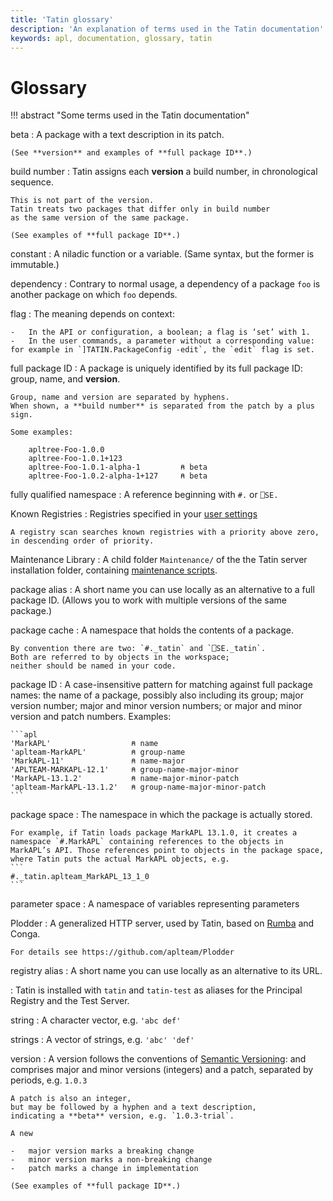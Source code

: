 ```yaml
---
title: 'Tatin glossary'
description: 'An explanation of terms used in the Tatin documentation'
keywords: apl, documentation, glossary, tatin
---
```

# Glossary

<style>
    dt {
        font-weight: bold;
    }
</style>

!!! abstract "Some terms used in the Tatin documentation"

beta
: A package with a text description in its patch.

    (See **version** and examples of **full package ID**.)


build number
: Tatin assigns each **version** a build number, in chronological sequence.

    This is not part of the version.
    Tatin treats two packages that differ only in build number
    as the same version of the same package.

    (See examples of **full package ID**.)

constant
: A niladic function or a variable. (Same syntax, but the former is immutable.)

dependency
: Contrary to normal usage, a dependency of a package `foo` is another package on which `foo` depends.


flag
: The meaning depends on context:

    -   In the API or configuration, a boolean; a flag is ‘set’ with 1.
    -   In the user commands, a parameter without a corresponding value: for example in `]TATIN.PackageConfig -edit`, the `edit` flag is set.


full package ID
: A package is uniquely identified by its full package ID: group, name, and **version**.

    Group, name and version are separated by hyphens.
    When shown, a **build number** is separated from the patch by a plus sign.

    Some examples:

        apltree-Foo-1.0.0
        apltree-Foo-1.0.1+123
        apltree-Foo-1.0.1-alpha-1         ⍝ beta
        apltree-Foo-1.0.2-alpha-1+127     ⍝ beta


fully qualified namespace
: A reference beginning with `#.` or `⎕SE.`

Known Registries
: Registries specified in your [user settings](user-settings.md)

    A registry scan searches known registries with a priority above zero,
    in descending order of priority.

Maintenance Library
: A child folder `Maintenance/` of the the Tatin server installation folder, containing [maintenance scripts](user-commands-host.md#maintenance).

package alias
: A short name you can use locally as an alternative to a full package ID.
    (Allows you to work with multiple versions of the same package.)

package cache
: A namespace that holds the contents of a package.

    By convention there are two: `#._tatin` and `⎕SE._tatin`.
    Both are referred to by objects in the workspace;
    neither should be named in your code.

package ID
: A case-insensitive pattern for matching against full package names: the name of a package, possibly also including its group; major version number; major and minor version numbers; or major and minor version and patch numbers. Examples:

    ```apl
    'MarkAPL'                  ⍝ name
    'aplteam-MarkAPL'          ⍝ group-name
    'MarkAPL-11'               ⍝ name-major
    'APLTEAM-MARKAPL-12.1'     ⍝ group-name-major-minor
    'MarkAPL-13.1.2'           ⍝ name-major-minor-patch
    'aplteam-MarkAPL-13.1.2'   ⍝ group-name-major-minor-patch
    ```

package space
: The namespace in which the package is actually stored.

    For example, if Tatin loads package MarkAPL 13.1.0, it creates a namespace `#.MarkAPL` containing references to the objects in MarkAPL’s API. Those references point to objects in the package space, where Tatin puts the actual MarkAPL objects, e.g.
    ```
    #._tatin.aplteam_MarkAPL_13_1_0
    ```

parameter space
: A namespace of variables representing parameters

Plodder
: A generalized HTTP server, used by Tatin, based on [Rumba](https://github.com/aplteam/RumbaLean) and Conga.

    For details see https://github.com/aplteam/Plodder


registry alias
: A short name you can use locally as an alternative to its URL.
<!-- FIXME Can I also use as an alternative to a path? -->

: Tatin is installed with `tatin` and `tatin-test` as aliases for the Principal Registry and the Test Server.


string
: A character vector, e.g. `'abc def'`


strings
: A vector of strings, e.g. `'abc' 'def'`


version
: A version follows the conventions of
    [Semantic Versioning](https://semver.org):
    and comprises major and minor versions (integers)
    and a patch, separated by periods,
    e.g. `1.0.3`

    A patch is also an integer,
    but may be followed by a hyphen and a text description,
    indicating a **beta** version, e.g. `1.0.3-trial`.

    A new

    -   major version marks a breaking change
    -   minor version marks a non-breaking change
    -   patch marks a change in implementation

    (See examples of **full package ID**.)

